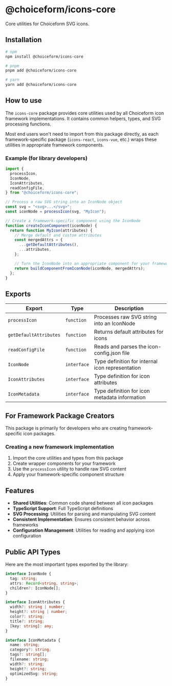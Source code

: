 # @choiceform/icons-core

Core utilities for Choiceform SVG icons.

## Installation

```bash
# npm
npm install @choiceform/icons-core

# pnpm
pnpm add @choiceform/icons-core

# yarn
yarn add @choiceform/icons-core
```

## How to use

The `icons-core` package provides core utilities used by all Choiceform icon framework implementations. It contains common helpers, types, and SVG processing functions.

Most end users won't need to import from this package directly, as each framework-specific package (`icons-react`, `icons-vue`, etc.) wraps these utilities in appropriate framework components.

### Example (for library developers)

```js
import {
  processIcon,
  IconNode,
  IconAttributes,
  readConfigFile,
} from "@choiceform/icons-core";

// Process a raw SVG string into an IconNode object
const svg = "<svg>...</svg>";
const iconNode = processIcon(svg, "MyIcon");

// Create a framework-specific component using the IconNode
function createIconComponent(iconNode) {
  return function MyIcon(attributes) {
    // Merge default and custom attributes
    const mergedAttrs = {
      ...getDefaultAttributes(),
      ...attributes,
    };

    // Turn the IconNode into an appropriate component for your framework
    return buildComponentFromIconNode(iconNode, mergedAttrs);
  };
}
```

## Exports

| Export                 | Type        | Description                                      |
| ---------------------- | ----------- | ------------------------------------------------ |
| `processIcon`          | `function`  | Processes raw SVG string into an IconNode        |
| `getDefaultAttributes` | `function`  | Returns default attributes for icons             |
| `readConfigFile`       | `function`  | Reads and parses the icon-config.json file       |
| `IconNode`             | `interface` | Type definition for internal icon representation |
| `IconAttributes`       | `interface` | Type definition for icon attributes              |
| `IconMetadata`         | `interface` | Type definition for icon metadata information    |

## For Framework Package Creators

This package is primarily for developers who are creating framework-specific icon packages.

### Creating a new framework implementation

1. Import the core utilities and types from this package
2. Create wrapper components for your framework
3. Use the `processIcon` utility to handle raw SVG content
4. Apply your framework-specific component structure

## Features

- **Shared Utilities**: Common code shared between all icon packages
- **TypeScript Support**: Full TypeScript definitions
- **SVG Processing**: Utilities for parsing and manipulating SVG content
- **Consistent Implementation**: Ensures consistent behavior across frameworks
- **Configuration Management**: Utilities for reading and applying icon configuration

## Public API Types

Here are the most important types exported by the library:

```typescript
interface IconNode {
  tag: string;
  attrs: Record<string, string>;
  children?: IconNode[];
}

interface IconAttributes {
  width?: string | number;
  height?: string | number;
  color?: string;
  title?: string;
  [key: string]: any;
}

interface IconMetadata {
  name: string;
  category?: string;
  tags?: string[];
  filename: string;
  width?: string;
  height?: string;
  optimizedSvg: string;
}
```
